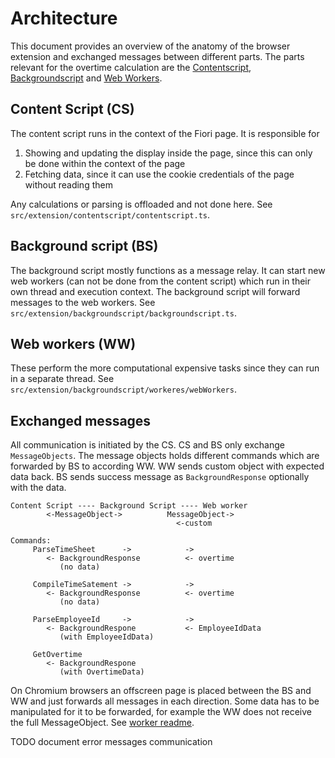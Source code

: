 # Architecture

This document provides an overview of the anatomy of the browser extension and exchanged messages between different parts. The parts relevant for the overtime calculation are the [Contentscript](https://developer.mozilla.org/en-US/docs/Mozilla/Add-ons/WebExtensions/Content_scripts), [Backgroundscript](https://developer.mozilla.org/en-US/docs/Mozilla/Add-ons/WebExtensions/Background_scripts) and [Web Workers](https://developer.mozilla.org/en-US/docs/Web/API/Web_Workers_API/Using_web_workers).

## Content Script (CS)

The content script runs in the context of the Fiori page. It is responsible for

1. Showing and updating the display inside the page, since this can only be done within the context of the page
2. Fetching data, since it can use the cookie credentials of the page without reading them

Any calculations or parsing is offloaded and not done here. See `src/extension/contentscript/contentscript.ts`.

## Background script (BS)

The background script mostly functions as a message relay. It can start new web workers (can not be done from the content script) which run in their own thread and execution context. The background script will forward messages to the web workers. See `src/extension/backgroundscript/backgroundscript.ts`.

## Web workers (WW)

These perform the more computational expensive tasks since they can run in a separate thread. See `src/extension/backgroundscript/workeres/webWorkers`.

## Exchanged messages

All communication is initiated by the CS. CS and BS only exchange `MessageObjects`. The message objects holds different commands which are forwarded by BS to according WW. WW sends custom object with expected data back. BS sends success message as `BackgroundResponse` optionally with the data.

```
Content Script ---- Background Script ---- Web worker
        <-MessageObject->          MessageObject->
                                     <-custom

Commands:
     ParseTimeSheet      ->            ->
        <- BackgroundResponse          <- overtime
           (no data)

     CompileTimeSatement ->            ->
        <- BackgroundResponse          <- overtime
           (no data)

     ParseEmployeeId     ->            ->
        <- BackgroundRespone           <- EmployeeIdData
           (with EmployeeIdData)

     GetOvertime
        <- BackgroundRespone
           (with OvertimeData)
```

On Chromium browsers an offscreen page is placed between the BS and WW and just forwards all messages in each direction. Some data has to be manipulated for it to be forwarded, for example the WW does not receive the full MessageObject. See [worker readme](../src/extension/backgroundscript/workers/chromium/README.md).

TODO document error messages communication
